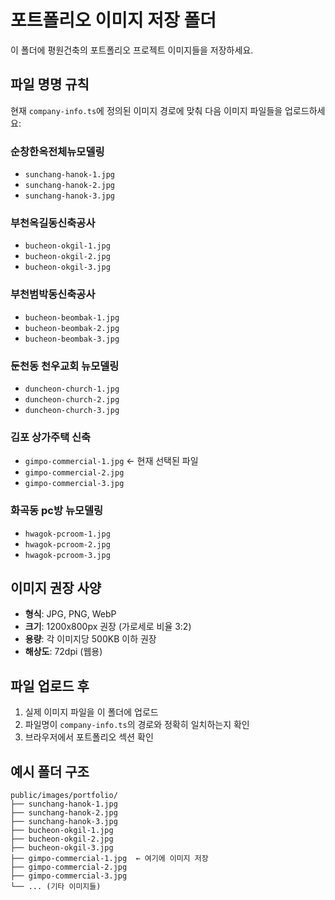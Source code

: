 # 포트폴리오 이미지 저장 폴더

이 폴더에 평원건축의 포트폴리오 프로젝트 이미지들을 저장하세요.

## 파일 명명 규칙

현재 `company-info.ts`에 정의된 이미지 경로에 맞춰 다음 이미지 파일들을 업로드하세요:

### 순창한옥전체뉴모델링

- `sunchang-hanok-1.jpg`
- `sunchang-hanok-2.jpg`
- `sunchang-hanok-3.jpg`

### 부천옥길동신축공사

- `bucheon-okgil-1.jpg`
- `bucheon-okgil-2.jpg`
- `bucheon-okgil-3.jpg`

### 부천범박동신축공사

- `bucheon-beombak-1.jpg`
- `bucheon-beombak-2.jpg`
- `bucheon-beombak-3.jpg`

### 둔천동 천우교회 뉴모델링

- `duncheon-church-1.jpg`
- `duncheon-church-2.jpg`
- `duncheon-church-3.jpg`

### 김포 상가주택 신축

- `gimpo-commercial-1.jpg` ← 현재 선택된 파일
- `gimpo-commercial-2.jpg`
- `gimpo-commercial-3.jpg`

### 화곡동 pc방 뉴모델링

- `hwagok-pcroom-1.jpg`
- `hwagok-pcroom-2.jpg`
- `hwagok-pcroom-3.jpg`

## 이미지 권장 사양

- **형식**: JPG, PNG, WebP
- **크기**: 1200x800px 권장 (가로세로 비율 3:2)
- **용량**: 각 이미지당 500KB 이하 권장
- **해상도**: 72dpi (웹용)

## 파일 업로드 후

1. 실제 이미지 파일을 이 폴더에 업로드
2. 파일명이 `company-info.ts`의 경로와 정확히 일치하는지 확인
3. 브라우저에서 포트폴리오 섹션 확인

## 예시 폴더 구조

```
public/images/portfolio/
├── sunchang-hanok-1.jpg
├── sunchang-hanok-2.jpg
├── sunchang-hanok-3.jpg
├── bucheon-okgil-1.jpg
├── bucheon-okgil-2.jpg
├── bucheon-okgil-3.jpg
├── gimpo-commercial-1.jpg  ← 여기에 이미지 저장
├── gimpo-commercial-2.jpg
├── gimpo-commercial-3.jpg
└── ... (기타 이미지들)
```
